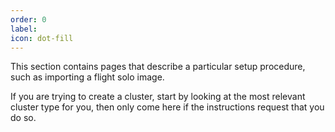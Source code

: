 ```yaml
---
order: 0
label:
icon: dot-fill
---
```


This section contains pages that describe a particular setup procedure, such as importing a flight solo image. 

If you are trying to create a cluster, start by looking at the most relevant cluster type for you, then only come here if the instructions request that you do so.
